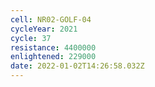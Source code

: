 ```yaml
---
cell: NR02-GOLF-04
cycleYear: 2021
cycle: 37
resistance: 4400000
enlightened: 229000
date: 2022-01-02T14:26:58.032Z
---
```

